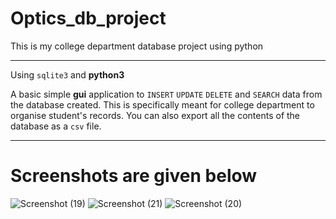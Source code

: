 # Optics_db_project
This is my college department database project using python
***
Using `sqlite3` and **python3**

A basic simple **gui** application to `INSERT` `UPDATE` `DELETE` and `SEARCH`
data from the database created. This is specifically meant for college department to organise student's records. 
You can also export all the contents of the database as a `csv` file. 
***
# Screenshots are given below
![Screenshot (19)](https://user-images.githubusercontent.com/55054089/123273022-e786b680-d51f-11eb-971d-9df243f1330f.png)
![Screenshot (21)](https://user-images.githubusercontent.com/55054089/123273036-e9e91080-d51f-11eb-9d6d-dbe523d230fa.png)
![Screenshot (20)](https://user-images.githubusercontent.com/55054089/123273042-ebb2d400-d51f-11eb-8a96-edc57ad4dd06.png)
